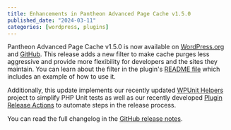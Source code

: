 ```yaml
---
title: Enhancements in Pantheon Advanced Page Cache v1.5.0
published_date: "2024-03-11"
categories: [wordpress, plugins]
---
```


Pantheon Advanced Page Cache v1.5.0 is now available on [WordPress.org](https://wordpress.org/plugins/pantheon-advanced-page-cache/) and [GitHub](https://github.com/pantheon-systems/pantheon-advanced-page-cache/releases/tag/1.5.0). This release adds a new filter to make cache purges less aggressive and provide more flexibility for developers and the sites they maintain. You can learn about the filter in the plugin's [README file](https://github.com/pantheon-systems/pantheon-advanced-page-cache?tab=readme-ov-file#ignoring-specific-post-types) which includes an example of how to use it.

Additionally, this update implements our recently updated [WPUnit Helpers](https://github.com/pantheon-systems/wpunit-helpers) project to simplify PHP Unit tests as well as our recently developed [Plugin Release Actions](https://github.com/pantheon-systems/plugin-release-actions) to automate steps in the release process.

You can read the full changelog in the [GitHub release notes](https://github.com/pantheon-systems/pantheon-advanced-page-cache/releases/tag/1.5.0).
